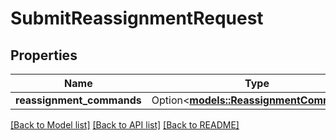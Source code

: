 # SubmitReassignmentRequest

## Properties

Name | Type | Description | Notes
------------ | ------------- | ------------- | -------------
**reassignment_commands** | Option<[**models::ReassignmentCommands**](ReassignmentCommands.md)> |  | [optional]

[[Back to Model list]](../README.md#documentation-for-models) [[Back to API list]](../README.md#documentation-for-api-endpoints) [[Back to README]](../README.md)


